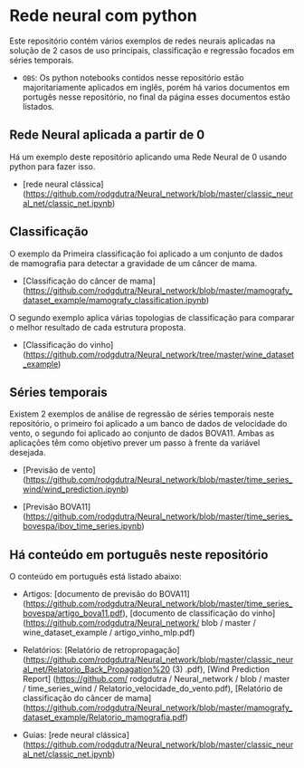 # Rede neural com python

Este repositório contém vários exemplos de redes neurais aplicadas na solução de 2 casos de uso principais, classificação e regressão focados em séries temporais.

* `OBS`: Os python notebooks contidos nesse repositório estão majoritariamente aplicados em inglês, porém há varios documentos em portugês nesse repositório, no final da página esses documentos estão listados.

## Rede Neural aplicada a partir de 0
Há um exemplo deste repositório aplicando uma Rede Neural de 0 usando python para fazer isso.
* [rede neural clássica] (https://github.com/rodgdutra/Neural_network/blob/master/classic_neural_net/classic_net.ipynb)

## Classificação
O exemplo da Primeira classificação foi aplicado a um conjunto de dados de mamografia para detectar a gravidade de um câncer de mama.
* [Classificação do câncer de mama] (https://github.com/rodgdutra/Neural_network/blob/master/mamografy_dataset_example/mamografy_classification.ipynb)

O segundo exemplo aplica várias topologias de classificação para comparar o melhor resultado de cada estrutura proposta.

* [Classificação do vinho] (https://github.com/rodgdutra/Neural_network/tree/master/wine_dataset_example)

## Séries temporais
Existem 2 exemplos de análise de regressão de séries temporais neste repositório, o primeiro foi aplicado a um banco de dados de velocidade do vento, o segundo foi aplicado ao conjunto de dados BOVA11. Ambas as aplicações têm como objetivo prever um passo à frente da variável desejada.
* [Previsão de vento] (https://github.com/rodgdutra/Neural_network/blob/master/time_series_wind/wind_prediction.ipynb)

* [Previsão BOVA11] (https://github.com/rodgdutra/Neural_network/blob/master/time_series_bovespa/ibov_time_series.ipynb)

## Há conteúdo em português neste repositório
O conteúdo em português está listado abaixo:
* Artigos: [documento de previsão do BOVA11] (https://github.com/rodgdutra/Neural_network/blob/master/time_series_bovespa/artigo_bova11.pdf), [documento de classificação do vinho] (https://github.com/rodgdutra/Neural_network/ blob / master / wine_dataset_example / artigo_vinho_mlp.pdf)

* Relatórios: [Relatório de retropropagação] (https://github.com/rodgdutra/Neural_network/blob/master/classic_neural_net/Relatorio_Back_Propagation%20 (3) .pdf), [Wind Prediction Report] (https://github.com/ rodgdutra / Neural_network / blob / master / time_series_wind / Relatorio_velocidade_do_vento.pdf), [Relatório de classificação do câncer de mama] (https://github.com/rodgdutra/Neural_network/blob/master/mamografy_dataset_example/Relatorio_mamografia.pdf)

* Guias: [rede neural clássica] (https://github.com/rodgdutra/Neural_network/blob/master/classic_neural_net/classic_net.ipynb)
